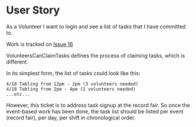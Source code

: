 # User Story #

As a Volunteer I want to login and see a list of tasks that I have committed to.

Work is tracked on [Issue 16](https://code.google.com/p/chirpradio/issues/detail?id=16)

VolunteersCanClaimTasks defines the process of claiming tasks, which is different.

In its simplest form, the list of tasks could look like this:

```
4/18 Tabling from 12pm - 2pm (3 volunteers needed)
4/18 Tabling from 2pm - 4pm (2 volunteers needed)
...etc...
```

However, this ticket is to address task signup at the record fair.  So once the event-based work has been done, the task list should be listed per event (record fair), per day, per shift in chronological order.